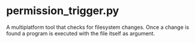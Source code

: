 permission_trigger.py
=====================

A multiplatform tool that checks  for filesystem changes. Once a change is found a program is executed with the file itself as argument.
